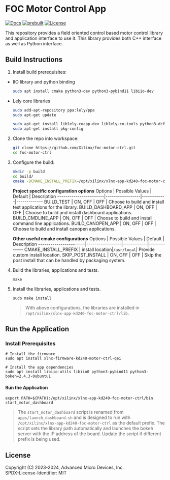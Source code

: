 # FOC Motor Control App
[![Docs](https://img.shields.io/badge/-Documention-blue)](https://xilinx.github.io/kria-apps-docs)
[![prebuilt](https://img.shields.io/badge/-Prebuilt_Images-blueviolet)](#prebuilt-images)
[![License](https://img.shields.io/badge/license-MIT-green)](./LICENSE)

This repository provides a field oriented control based motor control library and application interface to use it. This library provides both C++ interface as well as Python interface.

## Build Instructions

1. Install build prerequisites:

- IIO library and python binding
    ```bash
    sudo apt install cmake python3-dev python3-pybind11 libiio-dev
    ```
- Lely core libraries
    ```bash
    sudo add-apt-repository ppa:lely/ppa
    sudo apt-get update

    sudo apt-get install liblely-coapp-dev liblely-co-tools python3-dcf-tools
    sudo apt-get install pkg-config
    ```

2. Clone the repo into workspace:

    ```bash
    git clone https://github.com/Xilinx/foc-motor-ctrl.git
    cd foc-motor-ctrl
    ```

3. Configure the build:

    ```bash
    mkdir -p build
    cd build/
    cmake -DCMAKE_INSTALL_PREFIX=/opt/xilinx/xlnx-app-kd240-foc-motor-ctrl -DBUILD_DASHBOARD_APP=ON -DBUILD_CANOPEN_APP=ON ..
    ```

    **Project specific configuration options**
    Options                | Possible Values | Default    | Description
    -----------------------|-----------------|------------|-------------
    BUILD_TEST             | ON, OFF         | OFF        | Choose to build and install test applications for the library.
    BUILD_DASHBOARD_APP    | ON, OFF         | OFF        | Choose to build and install dashboard applications.
    BUILD_CMDLINE_APP      | ON, OFF         | OFF        | Choose to build and install command line applications.
    BUILD_CANOPEN_APP      | ON, OFF         | OFF        | Choose to build and install canopen  applications.

    **Other useful cmake configurations**
    Options                | Possible Values | Default    | Description
    -----------------------|-----------------|------------|-------------
    CMAKE_INSTALL_PREFIX   | install location|`/usr/local`| Provide custom install location.
    SKIP_POST_INSTALL      | ON, OFF         | OFF        | Skip the post install that can be handled by packaging system.

4. Build the libraries, applications and tests.

    ```
    make
    ```

5. Install the libraries, applications and tests.

    ```
    sudo make install
    ```

    > With above configurations, the libraries are installed in `/opt/xilinx/xlnx-app-kd240-foc-motor-ctrl/lib`.

## Run the Application

### Install Prerequisites

```
# Install the firmware
sudo apt install xlnx-firmware-kd240-motor-ctrl-qei

# Install the app dependencies
sudo apt install libiio-utils libiio0 python3-pybind11 python3-bokeh=2.4.3-0ubuntu1
```

#### Run the Application

```
export PATH=${PATH}:/opt/xilinx/xlnx-app-kd240-foc-motor-ctrl/bin
start_motor_dashboard
```

> The `start_motor_dashboard` script is renamed from `apps/launch_dashboard.sh`
and is designed to run with `/opt/xilinx/xlnx-app-kd240-foc-motor-ctrl` as the default
prefix. The script sets the library path automatically and launches the bokeh
server with the IP address of the board. Update the script if different prefix
is being used.

## License

Copyright (C) 2023-2024, Advanced Micro Devices, Inc.\
SPDX-License-Identifier: MIT
